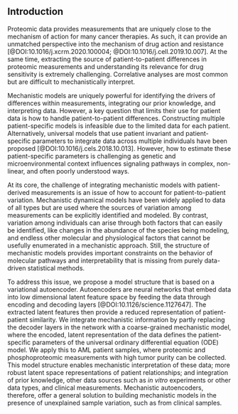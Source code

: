 ## Introduction

Proteomic data provides measurements that are uniquely close to the mechanism of action for many cancer therapies. As such, it can provide an unmatched perspective into the mechanism of drug action and resistance [@DOI:10.1016/j.xcrm.2020.100004; @DOI:10.1016/j.cell.2019.10.007]. At the same time, extracting the source of patient-to-patient differences in proteomic measurements and understanding its relevance for drug sensitivity is extremely challenging. Correlative analyses are most common but are difficult to mechanistically interpret.

Mechanistic models are uniquely powerful for identifying the drivers of differences within measurements, integrating our prior knowledge, and interpreting data. However, a key question that limits their use for patient data is how to handle patient-to-patient differences. Constructing multiple patient-specific models is infeasible due to the limited data for each patient. Alternatively, universal models that use patient invariant and patient-specific parameters to integrate data across multiple individuals have been proposed [@DOI:10.1016/j.cels.2018.10.013]. However, how to estimate these patient-specific parameters is challenging as genetic and microenvironmental context influences signaling pathways in complex, non-linear, and often poorly understood ways.

At its core, the challenge of integrating mechanistic models with patient-derived measurements is an issue of how to account for patient-to-patient variation. Mechanistic dynamical models have been widely applied to data of all types but are used where the sources of variation among measurements can be explicitly identified and modeled. By contrast, variation among individuals can arise through both factors that can easily be identified, like changes in the abundance of the species being modeling, and endless other molecular and physiological factors that cannot be usefully enumerated in a mechanistic approach. Still, the structure of mechanistic models provides important constraints on the behavior of molecular pathways and interpretability that is missing from purely data-driven statistical methods.

To address this issue, we propose a model structure that is based on a variational autoencoder. Autoencoders are neural networks that embed data into low dimensional latent feature space by feeding the data through encoding and decoding layers [@DOI:10.1126/science.1127647]. The extracted latent features then provide a reduced representation of patient-patient similarity. We integrate mechanistic information by partly replacing the decoder layers in the network with a coarse-grained mechanistic model, where the encoded, latent representation of the data defines the patient-specific parameters of the universal ordinary differential equation (ODE) model. We apply this to AML patient samples, where proteomic and phosphoproteomic measurements with high tumor purity can be collected. This model structure enables mechanistic interpretation of these data; more robust latent space representations of patient relationships; and integration of prior knowledge, other data sources such as *in vitro* experiments or other data types, and clinical measurements. Mechanistic autoencoders, therefore, offer a general solution to building mechanistic models in the presence of unexplained sample variation, such as from clinical samples.
